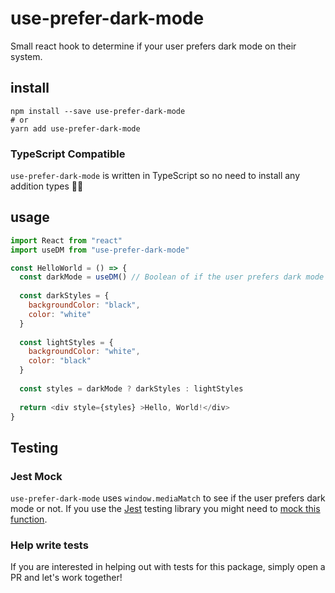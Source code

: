 # use-prefer-dark-mode
Small react hook to determine if your user prefers dark mode on their system.

## install
```
npm install --save use-prefer-dark-mode
# or
yarn add use-prefer-dark-mode
```
### TypeScript Compatible

`use-prefer-dark-mode` is written in TypeScript so no need to install any addition types 👍🏽


## usage
```javascript
import React from "react"
import useDM from "use-prefer-dark-mode"

const HelloWorld = () => {
  const darkMode = useDM() // Boolean of if the user prefers dark mode according to their OS system
  
  const darkStyles = {
    backgroundColor: "black",
    color: "white"
  }
  
  const lightStyles = {
    backgroundColor: "white",
    color: "black"
  }
  
  const styles = darkMode ? darkStyles : lightStyles
  
  return <div style={styles} >Hello, World!</div>
}
```

## Testing
### Jest Mock
`use-prefer-dark-mode` uses `window.mediaMatch` to see if the user prefers dark mode or not. If you use the [Jest](https://jestjs.io) testing library you might need to [mock this function](https://jestjs.io/docs/en/manual-mocks#mocking-methods-which-are-not-implemented-in-jsdom).

### Help write tests
If you are interested in helping out with tests for this package, simply open a PR and let's work together!
